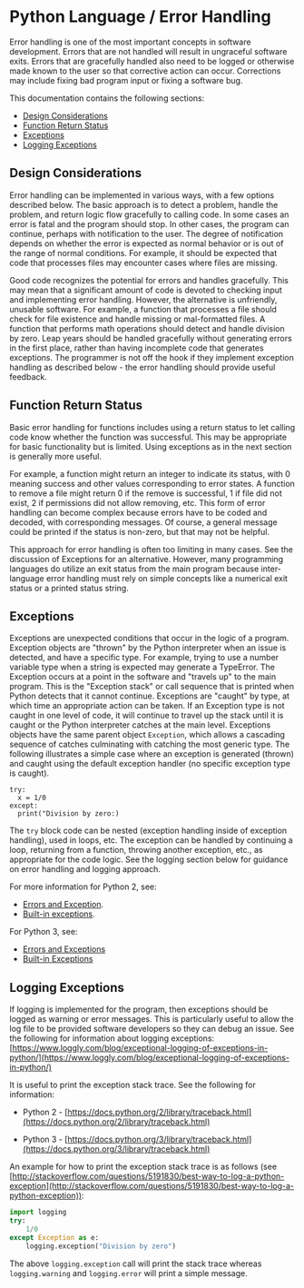 # Python Language / Error Handling #

Error handling is one of the most important concepts in software development.
Errors that are not handled will result in ungraceful software exits.
Errors that are gracefully handled also need to be logged or otherwise made known to the user so that corrective action can occur.
Corrections may include fixing bad program input or fixing a software bug.

This documentation contains the following sections:

* [Design Considerations](#design-considerations)
* [Function Return Status](#function-return-status)
* [Exceptions](#exceptions)
* [Logging Exceptions](#logging-exceptions)

## Design Considerations ##

Error handling can be implemented in various ways, with a few options described below.
The basic approach is to detect a problem, handle the problem, and return logic flow gracefully to calling code.
In some cases an error is fatal and the program should stop.
In other cases, the program can continue, perhaps with notification to the user.
The degree of notification depends on whether the error is expected as normal behavior or is out of the range of normal conditions.
For example, it should be expected that code that processes files may encounter cases where files are missing.

Good code recognizes the potential for errors and handles gracefully.
This may mean that a significant amount of code is devoted to checking input and implementing error handling.
However, the alternative is unfriendly, unusable software.
For example, a function that processes a file should check for file existence and handle missing or mal-formatted files.
A function that performs math operations should detect and handle division by zero.
Leap years should be handled gracefully without generating errors in the first place, rather than having incomplete code that generates exceptions.
The programmer is not off the hook if they implement exception handling as described below - the error handling should provide useful feedback.

## Function Return Status ##

Basic error handling for functions includes using a return status to let calling code know whether the function was successful.
This may be appropriate for basic functionality but is limited. Using exceptions as in the next section is generally more useful.

For example, a function might return an integer to indicate its status, with 0 meaning success and other values corresponding to error states.
A function to remove a file might return 0 if the remove is successful, 1 if file did not exist, 2 if permissions did not allow removing, etc.
This form of error handling can become complex because errors have to be coded and decoded, with corresponding messages.
Of course, a general message could be printed if the status is non-zero, but that may not be helpful.

This approach for error handling is often too limiting in many cases.  See the discussion of Exceptions for an alternative.
However, many programming languages do utilize an exit status from the main program because inter-language error handling must rely on simple concepts
like a numerical exit status or a printed status string.

## Exceptions ##

Exceptions are unexpected conditions that occur in the logic of a program.
Exception objects are "thrown" by the Python interpreter when an issue is detected, and have a specific type.
For example, trying to use a number variable type when a string is expected may generate a TypeError.
The Exception occurs at a point in the software and "travels up" to the main program.  This is the "Exception stack" or call sequence
that is printed when Python detects that it cannot continue.
Exceptions are "caught" by type, at which time an appropriate action can be taken.
If an Exception type is not caught in one level of code, it will continue to travel up the stack until it is caught or the Python interpreter catches at the main level.
Exceptions objects have the same parent object `Exception`, which allows a cascading sequence of catches culminating with catching the most generic type.
The following illustrates a simple case where an exception is generated (thrown) and caught using the default exception handler (no specific exception type is caught).

```
try:
  x = 1/0
except:
  print("Division by zero:)

```

The `try` block code can be nested (exception handling inside of exception handling), used in loops, etc.
The exception can be handled by continuing a loop, returning from a function, throwing another exception, etc.,
as appropriate for the code logic.  See the logging section below for guidance on error handling and logging approach.

For more information for Python 2, see:

* [Errors and Exception](https://docs.python.org/2/tutorial/errors.html).
* [Built-in exceptions](https://docs.python.org/2/library/exceptions.html).

For Python 3, see:

* [Errors and Exceptions](https://docs.python.org/3/tutorial/errors.html)
* [Built-in Exceptions](https://docs.python.org/3/library/exceptions.html)

## Logging Exceptions ##

If logging is implemented for the program, then exceptions should be logged as warning or error messages.
This is particularly useful to allow the log file to be provided software developers so they can debug an issue.
See the following for information about logging exceptions:  [https://www.loggly.com/blog/exceptional-logging-of-exceptions-in-python/](https://www.loggly.com/blog/exceptional-logging-of-exceptions-in-python/)

It is useful to print the exception stack trace.  See the following for information:

* Python 2 - [https://docs.python.org/2/library/traceback.html](https://docs.python.org/2/library/traceback.html)

* Python 3 - [https://docs.python.org/3/library/traceback.html](https://docs.python.org/3/library/traceback.html)

An example for how to print the exception stack trace is as follows
(see [http://stackoverflow.com/questions/5191830/best-way-to-log-a-python-exception](http://stackoverflow.com/questions/5191830/best-way-to-log-a-python-exception)):

```python
import logging
try:
    1/0
except Exception as e:
    logging.exception("Division by zero")
```

The above `logging.exception` call will print the stack trace whereas `logging.warning` and `logging.error` will print a simple message.
